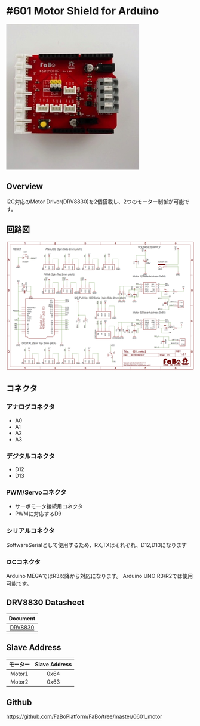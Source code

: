 # #601 Motor Shield for Arduino


![](./img/601_motor_arduino.jpg)
<!--COLORME-->

## Overview
I2C対応のMotor Driver(DRV8830)を2個搭載し、2つのモーター制御が可能です。

## 回路図

![](./img/601_motor_arduino_sch.png)

## コネクタ

### アナログコネクタ
- A0
- A1
- A2
- A3

### デジタルコネクタ
- D12
- D13

### PWM/Servoコネクタ
- サーボモータ接続用コネクタ
 - PWMに対応するD9

### シリアルコネクタ
SoftwareSerialとして使用するため、RX,TXはそれぞれ、D12,D13になります

### I2Cコネクタ
Arduino MEGAではR3以降から対応になります。
Arduino UNO R3/R2では使用可能です。

## DRV8830 Datasheet
| Document |
|:--:|
| [DRV8830](http://www.tij.co.jp/jp/lit/ds/symlink/drv8830.pdf) |

## Slave Address

| モーター | Slave Address |
|:--:|:--:|
| Motor1 | 0x64 |
| Motor2 | 0x63 |

## Github

https://github.com/FaBoPlatform/FaBo/tree/master/0601_motor
